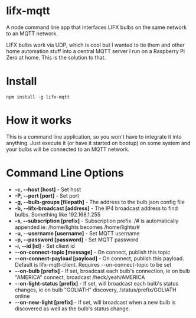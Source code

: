# lifx-mqtt
A node command line app that interfaces LIFX bulbs on the same network to an MQTT network.

LIFX bulbs work via UDP, which is cool but I wanted to tie them and other home automation stuff into a central MQTT server I run on a Raspberry Pi Zero at home. This is the solution to that.

# Install
```
npm install -g lifx-mqtt
```

# How it works
This is a command line application, so you won't have to integrate it into anything. Just execute it (or have it started on bootup) on some system and your bulbs will be connected to an MQTT network.

# Command Line Options

* **-c, --host [host]** - Set host
* **-P, --port [port]** - Set port
* **-g, --bulb-groups [filepath]** - The address to the bulb json config file
* **-b, --lifx-broadcast [address]** - The IP4 broadcast address to find bulbs. Something like 192.168.1.255
* **-s, --subscription [prefix]** - Subscription prefix. /# is automatically appended ie: /home/lights becomes /home/lights/#
* **-u, --username [username]** - Set MQTT username
* **-p, --password [password]** - Set MQTT password
* **-i, --id [id]** - Set client id
* **--on-connect-topic [message]** - On connect, publish this topic
* **--on-connect-payload [payload]** - On connect, publish this payload. Default is lifx-mqtt-client. Requires --on-connect-topic to be set
* **--on-bulb [prefix]** - If set, broadcast each bulb\'s connection, ie on bulb "AMERICA" connect, broadcast /heck/yeah/AMERICA
* **--on-light-status [prefix]** - If set, will broadcast each bulb\'s status changes, ie on bulb "GOLIATH" discovery, /status/prefix/GOLIATH online
* **--on-new-light [prefix]** - If set, will broadcast when a new bulb is discovered as well as the bulb\'s status change.
